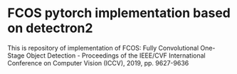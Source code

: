 # FCOS pytorch implementation based on detectron2 
This is repository of implementation of FCOS: Fully Convolutional One-Stage Object Detection - Proceedings of the IEEE/CVF International Conference on Computer Vision (ICCV), 2019, pp. 9627-9636
